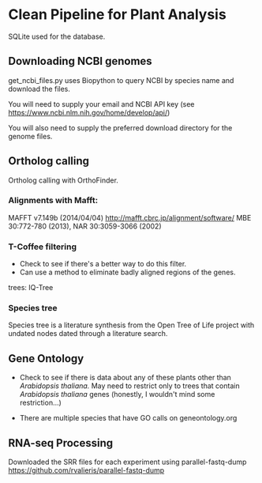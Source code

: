 # Clean Pipeline for Plant Analysis

SQLite used for the database.

## Downloading NCBI genomes

get_ncbi_files.py uses Biopython to query NCBI by species name and download the files.

You will need to supply your email and NCBI API key (see https://www.ncbi.nlm.nih.gov/home/develop/api/)

You will also need to supply the preferred download directory for the genome files.

## Ortholog calling

Ortholog calling with OrthoFinder.

### Alignments with Mafft:

MAFFT v7.149b (2014/04/04)
  http://mafft.cbrc.jp/alignment/software/
  MBE 30:772-780 (2013), NAR 30:3059-3066 (2002)

### T-Coffee filtering

* Check to see if there's a better way to do this filter.
* Can use a method to eliminate badly aligned regions of the genes.

trees: IQ-Tree 

### Species tree

Species tree is a literature synthesis from the Open Tree of Life project with undated nodes dated through a literature search.

## Gene Ontology

* Check to see if there is data about any of these plants other than _Arabidopsis thaliana._ May need to restrict only to trees that contain _Arabidopsis thaliana_ genes (honestly, I wouldn't mind some restriction...)

* There are multiple species that have GO calls on geneontology.org

## RNA-seq Processing

Downloaded the SRR files for each experiment using parallel-fastq-dump
https://github.com/rvalieris/parallel-fastq-dump